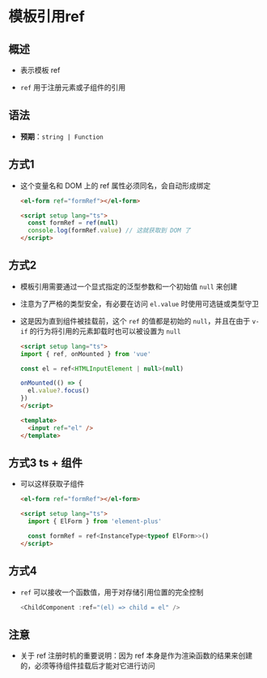 # 模板引用ref

## 概述

+ 表示模板 ref

+ `ref` 用于注册元素或子组件的引用

## 语法

+ **预期**：`string | Function`

## 方式1

+ 这个变量名和 DOM 上的 ref 属性必须同名，会自动形成绑定

  ```html
  <el-form ref="formRef"></el-form>

  <script setup lang="ts">
    const formRef = ref(null)
    console.log(formRef.value) // 这就获取到 DOM 了
  </script>
  ```

## 方式2

+ 模板引用需要通过一个显式指定的泛型参数和一个初始值 `null` 来创建

+ 注意为了严格的类型安全，有必要在访问 `el.value` 时使用可选链或类型守卫
+ 这是因为直到组件被挂载前，这个 `ref` 的值都是初始的 `null`，并且在由于 `v-if` 的行为将引用的元素卸载时也可以被设置为 `null`

  ```html
  <script setup lang="ts">
  import { ref, onMounted } from 'vue'

  const el = ref<HTMLInputElement | null>(null)

  onMounted(() => {
    el.value?.focus()
  })
  </script>

  <template>
    <input ref="el" />
  </template>
  ```

## 方式3 ts + 组件

+ 可以这样获取子组件

  ```html
  <el-form ref="formRef"></el-form>

  <script setup lang="ts">
    import { ElForm } from 'element-plus'

    const formRef = ref<InstanceType<typeof ElForm>>()
  </script>
  ```

## 方式4

+ `ref` 可以接收一个函数值，用于对存储引用位置的完全控制

  ```js
  <ChildComponent :ref="(el) => child = el" />
  ```

## 注意

+ 关于 ref 注册时机的重要说明：因为 ref 本身是作为渲染函数的结果来创建的，必须等待组件挂载后才能对它进行访问
